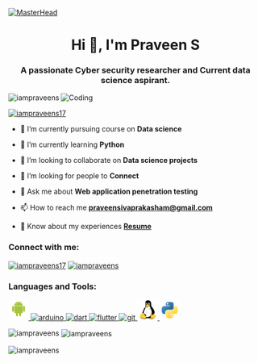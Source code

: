[![MasterHead](https://149695847.v2.pressablecdn.com/wp-content/uploads/2019/02/Digital-Marketing-Write-For-Us.gif)](https://iampraveens.io)
<h1 align="center">Hi 👋, I'm Praveen S</h1>
<h3 align="center">A passionate Cyber security researcher and Current data science aspirant.</h3>
<img align="right" alt="Coding" width="400" src="https://camo.githubusercontent.com/cae12fddd9d6982901d82580bdf321d81fb299141098ca1c2d4891870827bf17/68747470733a2f2f6d69726f2e6d656469756d2e636f6d2f6d61782f313336302f302a37513379765349765f7430696f4a2d5a2e676966">

<p align="left"> <img src="https://komarev.com/ghpvc/?username=iampraveens&label=Profile%20views&color=0e75b6&style=flat" alt="iampraveens" /> </p>

<p align="left"> <a href="https://twitter.com/iampraveens17" target="blank"><img src="https://img.shields.io/twitter/follow/iampraveens17?logo=twitter&style=for-the-badge" alt="iampraveens17" /></a> </p>

- 🔭 I’m currently pursuing course on **Data science**

- 🌱 I’m currently learning **Python**

- 👯 I’m looking to collaborate on **Data science projects**

- 🤝 I’m looking for people to **Connect**

- 💬 Ask me about **Web application penetration testing**

- 📫 How to reach me **praveensivaprakasham@gmail.com**

- 📄 Know about my experiences **[Resume](https://drive.google.com/file/d/1VBAiCjgpjyKloIuRqQIljcu8EcxOcIB2/view?usp=sharing)**

<h3 align="left">Connect with me:</h3>
<p align="left">
<a href="https://twitter.com/iampraveens17" target="blank"><img align="center" src="https://raw.githubusercontent.com/rahuldkjain/github-profile-readme-generator/master/src/images/icons/Social/twitter.svg" alt="iampraveens17" height="30" width="40" /></a>
<a href="https://linkedin.com/in/iampraveens" target="blank"><img align="center" src="https://raw.githubusercontent.com/rahuldkjain/github-profile-readme-generator/master/src/images/icons/Social/linked-in-alt.svg" alt="iampraveens" height="30" width="40" /></a>
</p>

<h3 align="left">Languages and Tools:</h3>
<p align="left"> <a href="https://developer.android.com" target="_blank" rel="noreferrer"> <img src="https://raw.githubusercontent.com/devicons/devicon/master/icons/android/android-original-wordmark.svg" alt="android" width="40" height="40"/> </a> <a href="https://www.arduino.cc/" target="_blank" rel="noreferrer"> <img src="https://cdn.worldvectorlogo.com/logos/arduino-1.svg" alt="arduino" width="40" height="40"/> </a> <a href="https://dart.dev" target="_blank" rel="noreferrer"> <img src="https://www.vectorlogo.zone/logos/dartlang/dartlang-icon.svg" alt="dart" width="40" height="40"/> </a> <a href="https://flutter.dev" target="_blank" rel="noreferrer"> <img src="https://www.vectorlogo.zone/logos/flutterio/flutterio-icon.svg" alt="flutter" width="40" height="40"/> </a> <a href="https://git-scm.com/" target="_blank" rel="noreferrer"> <img src="https://www.vectorlogo.zone/logos/git-scm/git-scm-icon.svg" alt="git" width="40" height="40"/> </a> <a href="https://www.linux.org/" target="_blank" rel="noreferrer"> <img src="https://raw.githubusercontent.com/devicons/devicon/master/icons/linux/linux-original.svg" alt="linux" width="40" height="40"/> </a> <a href="https://www.python.org" target="_blank" rel="noreferrer"> <img src="https://raw.githubusercontent.com/devicons/devicon/master/icons/python/python-original.svg" alt="python" width="40" height="40"/> </a> </p>

<p><img align="left" src="https://github-readme-stats.vercel.app/api/top-langs?username=iampraveens&show_icons=true&locale=en&layout=compact" alt="iampraveens" /></p>

<p>&nbsp;<img align="center" src="https://github-readme-stats.vercel.app/api?username=iampraveens&show_icons=true&locale=en" alt="iampraveens" /></p>

<p><img align="center" src="https://github-readme-streak-stats.herokuapp.com/?user=iampraveens&" alt="iampraveens" /></p>
